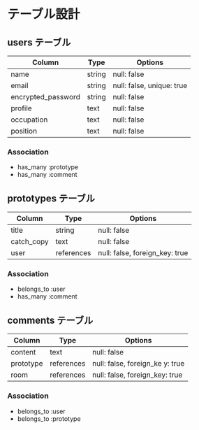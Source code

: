 # テーブル設計

## users テーブル

| Column             | Type   | Options                   |
| ------------------ | ------ | ------------------------- |
| name               | string | null: false               |
| email              | string | null: false, unique: true |
| encrypted_password | string | null: false               |
| profile            | text   | null: false               |
| occupation         | text   | null: false               |
| position           | text   | null: false               |

### Association

- has_many :prototype
- has_many :comment


## prototypes テーブル
| Column     | Type       | Options                        |
| ---------- | ---------- | ------------------------------ |
| title      | string     | null: false                    |
| catch_copy | text       | null: false                    |
| user       | references | null: false, foreign_key: true |


### Association

- belongs_to :user
- has_many :comment

## comments テーブル

| Column      | Type       | Options                         |
| ----------- | ---------- | ------------------------------- |
| content     | text       | null: false                     |
| prototype   | references | null: false, foreign_ke y: true |
| room        | references | null: false, foreign_key: true  |

### Association

- belongs_to :user
- belongs_to :prototype
